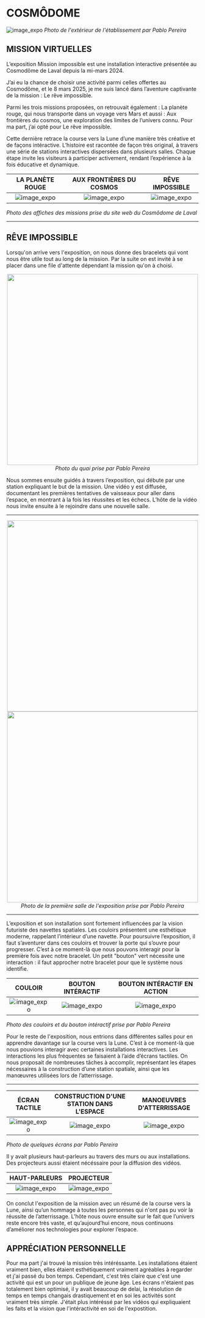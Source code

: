 # COSMÔDOME

![image_expo](/exposition_individuel/media/cosmodome_ext_01.png)
*Photo de l'extérieur de l'établissement par Pablo Pereira*

## MISSION VIRTUELLES
L’exposition Mission impossible est une installation interactive présentée au Cosmodôme de Laval depuis la mi-mars 2024.

J’ai eu la chance de choisir une activité parmi celles offertes au Cosmodôme, et le 8 mars 2025, je me suis lancé dans l’aventure captivante de la mission : Le rêve impossible.

Parmi les trois missions proposées, on retrouvait également : La planète rouge, qui nous transporte dans un voyage vers Mars et aussi :  Aux frontières du cosmos, une exploration des limites de l’univers connu. Pour ma part, j’ai opté pour Le rêve impossible.

Cette dernière retrace la course vers la Lune d’une manière très créative et de façons intéractive. L’histoire est racontée de façon très original, à travers une série de stations interactives dispersées dans plusieurs salles. Chaque étape invite les visiteurs à participer activement, rendant l’expérience à la fois éducative et dynamique.

LA PLANÈTE ROUGE | AUX FRONTIÈRES DU COSMOS | RÊVE IMPOSSIBLE
:-------------------------:|:-------------------------:|:-------------------------:
![image_expo](/exposition_individuel/media/poster_planete_rouge.png)|![image_expo](/exposition_individuel/media/poster_frontiere_cosmos.png)|![image_expo](/exposition_individuel/media/poster_reve_impo.png)



<i> Photo des affiches des missions prise du site web du Cosmôdome de Laval </i>

---

## RÊVE IMPOSSIBLE

Lorsqu'on arrive vers l'exposition, on nous donne des bracelets qui vont nous être utile tout au long de la mission. Par la suite on est invité à se placer dans une file d'attente dépendant la mission qu'on à choisi.

<p align="center">
  <img src="/exposition_individuel/media/quai_expo_01.jpg" width="500">
  <br>
  <i>Photo du quai prise par Pablo Pereira</i>
</p>

Nous sommes ensuite guidés à travers l’exposition, qui débute par une station expliquant le but de la mission. Une vidéo y est diffusée, documentant les premières tentatives de vaisseaux pour aller dans l’espace, en montrant à la fois les réussites et les échecs. L’hôte de la vidéo nous invite ensuite à le rejoindre dans une nouvelle salle.

---

<p align="center">
  <img src="/exposition_individuel/media/debut_expo_01.jpg" width="500">
  <br>
  <img src="/exposition_individuel/media/debut_expo_02.jpg" width="500">
  <br>
  <i>Photo de la première salle de l'exposition prise par Pablo Pereira</i>
</p>

---

L’exposition et son installation sont fortement influencées par la vision futuriste des navettes spatiales. Les couloirs présentent une esthétique moderne, rappelant l’intérieur d’une navette.
Pour poursuivre l’exposition, il faut s’aventurer dans ces couloirs et trouver la porte qui s’ouvre pour progresser. C’est à ce moment-là que nous pouvons interagir pour la première fois avec notre bracelet. Un petit "bouton" vert nécessite une interaction : il faut approcher notre bracelet pour que le système nous identifie.

COULOIR | BOUTON INTÉRACTIF | BOUTON INTÉRACTIF EN ACTION
:-------------------------:|:-------------------------:|:-------------------------:
![image_expo](/exposition_individuel/media/couloir_expo_01.png)|![image_expo](/exposition_individuel/media/bouton_interaction_01.jpg)|![image_expo](/exposition_individuel/media/bouton_interaction_en_action_01.jpg)


 <i>Photo des couloirs et du bouton intéractif prise par Pablo Pereira</i>

Pour le reste de l'exposition, nous entrions dans différentes salles pour en apprendre davantage sur la course vers la Lune. C’est à ce moment-là que nous pouvions interagir avec certaines installations interactives. Les interactions les plus fréquentes se faisaient à l’aide d’écrans tactiles. On nous proposait de nombreuses tâches à accomplir, représentant les étapes nécessaires à la construction d’une station spatiale, ainsi que les manœuvres utilisées lors de l’atterrissage.

---

ÉCRAN TACTILE | CONSTRUCTION D'UNE STATION DANS L'ESPACE | MANOEUVRES D'ATTERRISSAGE 
:-------------------------:|:-------------------------:|:-------------------------:
![image_expo](/exposition_individuel/media/ecran_tactile_01.png)|![image_expo](/exposition_individuel/media/gabs_station_spatiale_01.png)|![image_expo](/exposition_individuel/media/manoeuvre_atterissage_01.jpg)



<i> Photo de quelques écrans par Pablo Pereira </i>

Il y avait plusieurs haut-parleurs au travers des murs ou aux installations. Des projecteurs aussi étaient nécéssaire pour la diffusion des vidéos.

HAUT-PARLEURS | PROJECTEUR |
:-------------------------:|:-------------------------:
![image_expo](/exposition_individuel/media/haut_parleurs_01.png)|![image_expo](/exposition_individuel/media/projecteur_02.png)

On conclut l'exposition de la mission avec un résumé de la course vers la Lune, ainsi qu’un hommage à toutes les personnes qui n'ont pas pu voir la réussite de l’atterrissage. L'hôte nous ouvre ensuite sur le fait que l’univers reste encore très vaste, et qu’aujourd’hui encore, nous continuons d’améliorer nos technologies pour explorer l’espace.

## APPRÉCIATION PERSONNELLE
Pour ma part j'ai trouvé la mission très intéréssante. Les installations étaient vraiment bien, elles étaient esthétiquement vraiment agréables à regarder et j'ai passé du bon temps. Cependant, c'est très claire que c'est une activité qui est un pour un publique de jeune âge. Les écrans n'étaient pas totalement bien optimisé, il y avait beaucoup de delai, la résolution de temps en temps changais drastiquement et en soi les activités sont vraiment très simple. J'était plus intéréssé par les vidéos qui expliquaient les faits et la vision que l'intéractivité en soi de l'expostition. 











